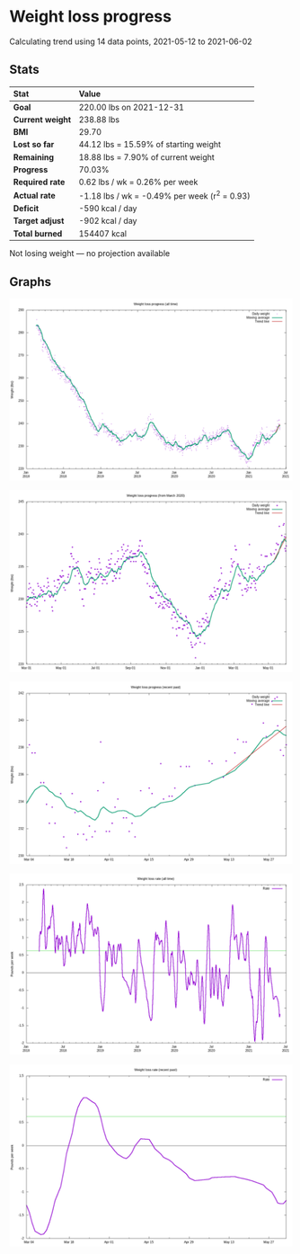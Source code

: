# Weight loss progress

Calculating trend using 14 data points, 2021-05-12 to 2021-06-02

## Stats

Stat|Value
:-|:-
**Goal**|220.00 lbs on 2021-12-31
**Current weight**|238.88 lbs
**BMI**|29.70
**Lost so far**|44.12 lbs = 15.59% of starting weight
**Remaining**|18.88 lbs =  7.90% of current  weight
**Progress**|70.03%
**Required rate**|0.62 lbs / wk = 0.26% per week
**Actual rate**|-1.18 lbs / wk = -0.49% per week  (r<sup>2</sup> = 0.93)
**Deficit**|-590 kcal / day
**Target adjust**|-902 kcal / day
**Total burned**|154407 kcal

Not losing weight &mdash; no projection available

## Graphs

![](weight-graph-alltime.png)

![](weight-graph-covid.png)

![](weight-graph-recent.png)

![](rate-graph-alltime.png)

![](rate-graph-recent.png)
